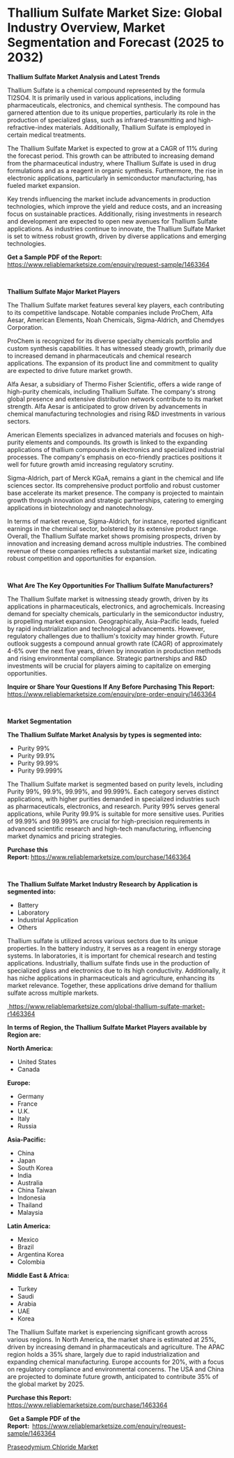 <p><h1>Thallium Sulfate Market Size: Global Industry Overview, Market Segmentation and Forecast (2025 to 2032)</h1></p><p><strong>Thallium Sulfate Market Analysis and Latest Trends</strong></p>
<p><p>Thallium Sulfate is a chemical compound represented by the formula Tl2SO4. It is primarily used in various applications, including pharmaceuticals, electronics, and chemical synthesis. The compound has garnered attention due to its unique properties, particularly its role in the production of specialized glass, such as infrared-transmitting and high-refractive-index materials. Additionally, Thallium Sulfate is employed in certain medical treatments.</p><p>The Thallium Sulfate Market is expected to grow at a CAGR of 11% during the forecast period. This growth can be attributed to increasing demand from the pharmaceutical industry, where Thallium Sulfate is used in drug formulations and as a reagent in organic synthesis. Furthermore, the rise in electronic applications, particularly in semiconductor manufacturing, has fueled market expansion. </p><p>Key trends influencing the market include advancements in production technologies, which improve the yield and reduce costs, and an increasing focus on sustainable practices. Additionally, rising investments in research and development are expected to open new avenues for Thallium Sulfate applications. As industries continue to innovate, the Thallium Sulfate Market is set to witness robust growth, driven by diverse applications and emerging technologies.</p></p>
<p><strong>Get a Sample PDF of the Report:&nbsp;</strong> <a href="https://www.reliablemarketsize.com/enquiry/request-sample/1463364?utm_campaign=3112&utm_medium=2&utm_source=Github&utm_content=ia&utm_term=01042025&utm_id=thallium-sulfate">https://www.reliablemarketsize.com/enquiry/request-sample/1463364</a></p>
<p>&nbsp;</p>
<p><strong>Thallium Sulfate Major Market Players</strong></p>
<p><p>The Thallium Sulfate market features several key players, each contributing to its competitive landscape. Notable companies include ProChem, Alfa Aesar, American Elements, Noah Chemicals, Sigma-Aldrich, and Chemdyes Corporation. </p><p>ProChem is recognized for its diverse specialty chemicals portfolio and custom synthesis capabilities. It has witnessed steady growth, primarily due to increased demand in pharmaceuticals and chemical research applications. The expansion of its product line and commitment to quality are expected to drive future market growth.</p><p>Alfa Aesar, a subsidiary of Thermo Fisher Scientific, offers a wide range of high-purity chemicals, including Thallium Sulfate. The company's strong global presence and extensive distribution network contribute to its market strength. Alfa Aesar is anticipated to grow driven by advancements in chemical manufacturing technologies and rising R&D investments in various sectors.</p><p>American Elements specializes in advanced materials and focuses on high-purity elements and compounds. Its growth is linked to the expanding applications of thallium compounds in electronics and specialized industrial processes. The company's emphasis on eco-friendly practices positions it well for future growth amid increasing regulatory scrutiny.</p><p>Sigma-Aldrich, part of Merck KGaA, remains a giant in the chemical and life sciences sector. Its comprehensive product portfolio and robust customer base accelerate its market presence. The company is projected to maintain growth through innovation and strategic partnerships, catering to emerging applications in biotechnology and nanotechnology.</p><p>In terms of market revenue, Sigma-Aldrich, for instance, reported significant earnings in the chemical sector, bolstered by its extensive product range. Overall, the Thallium Sulfate market shows promising prospects, driven by innovation and increasing demand across multiple industries. The combined revenue of these companies reflects a substantial market size, indicating robust competition and opportunities for expansion.</p></p>
<p>&nbsp;</p>
<p><strong>What Are The Key Opportunities For Thallium Sulfate Manufacturers?</strong></p>
<p><p>The Thallium Sulfate market is witnessing steady growth, driven by its applications in pharmaceuticals, electronics, and agrochemicals. Increasing demand for specialty chemicals, particularly in the semiconductor industry, is propelling market expansion. Geographically, Asia-Pacific leads, fueled by rapid industrialization and technological advancements. However, regulatory challenges due to thallium's toxicity may hinder growth. Future outlook suggests a compound annual growth rate (CAGR) of approximately 4-6% over the next five years, driven by innovation in production methods and rising environmental compliance. Strategic partnerships and R&D investments will be crucial for players aiming to capitalize on emerging opportunities.</p></p>
<p><strong>Inquire or Share Your Questions If Any Before Purchasing This Report:</strong> <a href="https://www.reliablemarketsize.com/enquiry/pre-order-enquiry/1463364?utm_campaign=3112&utm_medium=2&utm_source=Github&utm_content=ia&utm_term=01042025&utm_id=thallium-sulfate">https://www.reliablemarketsize.com/enquiry/pre-order-enquiry/1463364</a></p>
<p>&nbsp;</p>
<p><strong>Market Segmentation</strong></p>
<p><strong>The Thallium Sulfate Market Analysis by types is segmented into:</strong></p>
<p><ul><li>Purity 99%</li><li>Purity 99.9%</li><li>Purity 99.99%</li><li>Purity 99.999%</li></ul></p>
<p><p>The Thallium Sulfate market is segmented based on purity levels, including Purity 99%, 99.9%, 99.99%, and 99.999%. Each category serves distinct applications, with higher purities demanded in specialized industries such as pharmaceuticals, electronics, and research. Purity 99% serves general applications, while Purity 99.9% is suitable for more sensitive uses. Purities of 99.99% and 99.999% are crucial for high-precision requirements in advanced scientific research and high-tech manufacturing, influencing market dynamics and pricing strategies.</p></p>
<p><strong>Purchase this Report:&nbsp;</strong><a href="https://www.reliablemarketsize.com/purchase/1463364?utm_campaign=3112&utm_medium=2&utm_source=Github&utm_content=ia&utm_term=01042025&utm_id=thallium-sulfate">https://www.reliablemarketsize.com/purchase/1463364</a></p>
<p>&nbsp;</p>
<p><strong>The Thallium Sulfate Market Industry Research by Application is segmented into:</strong></p>
<p><ul><li>Battery</li><li>Laboratory</li><li>Industrial Application</li><li>Others</li></ul></p>
<p><p>Thallium sulfate is utilized across various sectors due to its unique properties. In the battery industry, it serves as a reagent in energy storage systems. In laboratories, it is important for chemical research and testing applications. Industrially, thallium sulfate finds use in the production of specialized glass and electronics due to its high conductivity. Additionally, it has niche applications in pharmaceuticals and agriculture, enhancing its market relevance. Together, these applications drive demand for thallium sulfate across multiple markets.</p></p>
<p><a href="https://www.reliablemarketsize.com/global-thallium-sulfate-market-r1463364?utm_campaign=3112&utm_medium=2&utm_source=Github&utm_content=ia&utm_term=01042025&utm_id=thallium-sulfate">&nbsp;https://www.reliablemarketsize.com/global-thallium-sulfate-market-r1463364</a></p>
<p><strong>In terms of Region, the Thallium Sulfate Market Players available by Region are:</strong></p>
<p>
    <p> <strong> North America: </strong>
        <ul>
            <li>United States</li>
            <li>Canada</li>
        </ul>
        </p> 
    <p> <strong> Europe: </strong>
        <ul>
            <li>Germany</li>
            <li>France</li>
            <li>U.K.</li>
            <li>Italy</li>
            <li>Russia</li>
        </ul>
        </p> 
    <p> <strong> Asia-Pacific: </strong>
        <ul>
            <li>China</li>
            <li>Japan</li>
            <li>South Korea</li>
            <li>India</li>
            <li>Australia</li>
            <li>China Taiwan</li>
            <li>Indonesia</li>
            <li>Thailand</li>
            <li>Malaysia</li>
        </ul>
        </p> 
    <p> <strong> Latin America: </strong>
        <ul>
            <li>Mexico</li>
            <li>Brazil</li>
            <li>Argentina Korea</li>
            <li>Colombia</li>
        </ul>
        </p> 
    <p> <strong> Middle East & Africa: </strong>
        <ul>
            <li>Turkey</li>
            <li>Saudi</li>
            <li>Arabia</li>
            <li>UAE</li>
            <li>Korea</li>
        </ul>
    </p>
    </p>
<p><p>The Thallium Sulfate market is experiencing significant growth across various regions. In North America, the market share is estimated at 25%, driven by increasing demand in pharmaceuticals and agriculture. The APAC region holds a 35% share, largely due to rapid industrialization and expanding chemical manufacturing. Europe accounts for 20%, with a focus on regulatory compliance and environmental concerns. The USA and China are projected to dominate future growth, anticipated to contribute 35% of the global market by 2025.</p></p>
<p><strong>Purchase this Report: </strong><a href="https://www.reliablemarketsize.com/purchase/1463364?utm_campaign=3112&utm_medium=2&utm_source=Github&utm_content=ia&utm_term=01042025&utm_id=thallium-sulfate">https://www.reliablemarketsize.com/purchase/1463364</a></p>
<p>&nbsp;<strong>Get a Sample PDF of the Report:&nbsp;&nbsp;</strong><a href="https://www.reliablemarketsize.com/enquiry/request-sample/1463364?utm_campaign=3112&utm_medium=2&utm_source=Github&utm_content=ia&utm_term=01042025&utm_id=thallium-sulfate">https://www.reliablemarketsize.com/enquiry/request-sample/1463364</a></p>
<p><strong></strong></p>
<p><p><a href="https://github.com/jolinolooman/Market-Research-Report-List-1/blob/main/praseodymium-chloride-market.md?utm_campaign=3112&utm_medium=2&utm_source=Github&utm_content=ia&utm_term=01042025&utm_id=thallium-sulfate">Praseodymium Chloride Market</a></p></p>